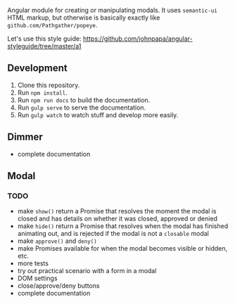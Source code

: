 Angular module for creating or manipulating modals. It uses `semantic-ui` HTML markup, but otherwise is basically exactly like `github.com/Pathgather/popeye`.

Let's use this style guide: https://github.com/johnpapa/angular-styleguide/tree/master/a1

## Development

1. Clone this repository.
2. Run `npm install`.
3. Run `npm run docs` to build the documentation.
4. Run `gulp serve` to serve the documentation.
5. Run `gulp watch` to watch stuff and develop more easily.

## Dimmer

* complete documentation

## Modal

### TODO

* make `show()` return a Promise that resolves the moment the modal is closed and has details on whether it was closed, approved or denied
* make `hide()` return a Promise that resolves when the modal has finished animating out, and is rejected if the modal is not a `closable` modal
* make `approve()` and `deny()`
* make Promises available for when the modal becomes visible or hidden, etc.
* more tests
* try out practical scenario with a form in a modal
* DOM settings
* close/approve/deny buttons
* complete documentation
